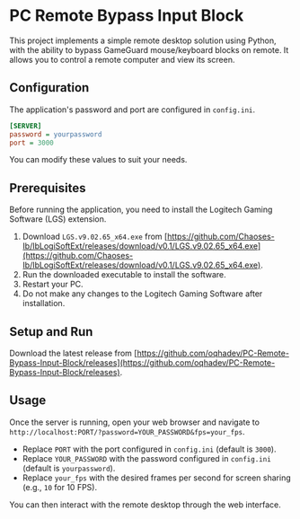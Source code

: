 # PC Remote Bypass Input Block

This project implements a simple remote desktop solution using Python, with the ability to bypass GameGuard mouse/keyboard blocks on remote. It allows you to control a remote computer and view its screen.

## Configuration

The application's password and port are configured in `config.ini`.

```ini
[SERVER]
password = yourpassword
port = 3000
```

You can modify these values to suit your needs.

## Prerequisites

Before running the application, you need to install the Logitech Gaming Software (LGS) extension.

1.  Download `LGS.v9.02.65_x64.exe` from [https://github.com/Chaoses-Ib/IbLogiSoftExt/releases/download/v0.1/LGS.v9.02.65_x64.exe](https://github.com/Chaoses-Ib/IbLogiSoftExt/releases/download/v0.1/LGS.v9.02.65_x64.exe).
2.  Run the downloaded executable to install the software.
3.  Restart your PC.
4.  Do not make any changes to the Logitech Gaming Software after installation.

## Setup and Run

Download the latest release from [https://github.com/oqhadev/PC-Remote-Bypass-Input-Block/releases](https://github.com/oqhadev/PC-Remote-Bypass-Input-Block/releases).

## Usage

Once the server is running, open your web browser and navigate to `http://localhost:PORT/?password=YOUR_PASSWORD&fps=your_fps`.

- Replace `PORT` with the port configured in `config.ini` (default is `3000`).
- Replace `YOUR_PASSWORD` with the password configured in `config.ini` (default is `yourpassword`).
- Replace `your_fps` with the desired frames per second for screen sharing (e.g., `10` for 10 FPS).

You can then interact with the remote desktop through the web interface.
